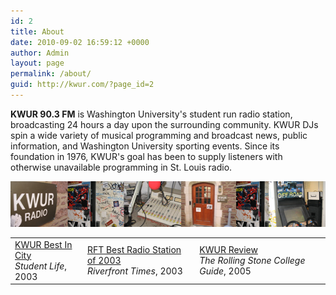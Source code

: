 ```yaml
---
id: 2
title: About
date: 2010-09-02 16:59:12 +0000
author: Admin
layout: page
permalink: /about/
guid: http://kwur.com/?page_id=2
---
```


<p>
  <strong>KWUR 90.3 FM</strong> is Washington University's student run radio station, broadcasting 24 hours a day upon the surrounding community. KWUR DJs spin a wide variety of musical programming and broadcast news, public information, and Washington University sporting events. Since its foundation in 1976, KWUR's goal has been to supply listeners with otherwise unavailable programming in St. Louis radio.
</p>
  
<p>
  <img alt="" height="73" src="/assets/img/station.jpg" width="550" />
</p>
  
<table class="table">
  <tbody>
    <tr> 
      <td>
        <a href="http://www.studlife.com/archives/News/2003/09/29/KWURbestincity/" target="_blank">KWUR Best In City</a><br>
        <em>Student Life</em>, 2003
      </td>
      <td>
        <a href="https://www.riverfronttimes.com/bestof/2003/award/best-radio-station-31233/" target="_blank">RFT Best Radio Station of 2003</a><br>
        <em>Riverfront Times</em>, 2003
      </td>
      <td>
        <a href="/assets/img/rsreview.jpg">KWUR Review</a><br>
        <em>The Rolling Stone College Guide</em>, 2005
      </td>
    </tr>
  </tbody>
</table>